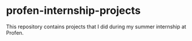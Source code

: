 # profen-internship-projects
This repository contains projects that I did during my summer internship at Profen.
